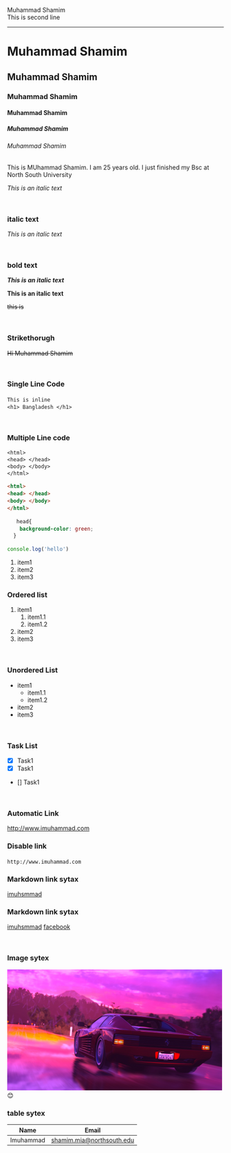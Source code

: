 <!--markdown tutorial-->

Muhammad Shamim<br/>
This is second line

---

 # Muhammad Shamim

 ## Muhammad Shamim

 ### Muhammad Shamim

 #### Muhammad Shamim

##### Muhammad Shamim

###### Muhammad Shamim

<p>This is MUhammad Shamim. I am 25 years old. I just finished my Bsc at North South University</p>

<i>This is an italic text</i> 

<br/>

### italic text

_This is an italic text_

<br/>

### bold text 
***This is an italic text***



__This is an italic text__

<del>this is</del>

<br/>

### Strikethorugh
~~Hi Muhammad Shamim~~

<br/>

### Single Line Code 
`This is inline`  
`<h1> Bangladesh </h1>`


<br/>

### Multiple Line code

```
<html>
<head> </head>
<body> </body>
</html>
```

```html
<html>
<head> </head>
<body> </body>
</html>
```

```css
   head{
    background-color: green;
  }
```

```javascript
console.log('hello')
```

<ol>
  <li>item1</li>
  <li>item2</li>
  <li>item3</li>
</ol>


### Ordered list 
1. item1
    1. item1.1
    2. item1.2
2. item2
3. item3

<br/>

### Unordered List
- item1
  - item1.1
  - item1.2
- item2
- item3


<br/>

### Task List
- [x] Task1
- [x] Task1
- [] Task1


<br/>

### Automatic Link
http://www.imuhammad.com

### Disable link
`http://www.imuhammad.com`

### Markdown link sytax
[imuhsmmad](http://www.imuhammad.com)


### Markdown link sytax
[imuhsmmad][websitelink]
[facebook][facebooklink]

<br/>

### Image sytex
<!-- ![profile](./images/me.JPG) -->

<img src="./images/me.JPG" width="500" title="profile images"/>
😊

<br/>

### table sytex
| Name | Email |
|------- | ------ |
| Imuhammad | shamim.mia@northsouth.edu



<!-- all link is here -->
[websitelink]: http://www.imuhammad.com
[facebooklink]: http://www.imuhammad.com
